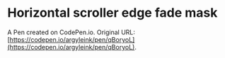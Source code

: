 # Horizontal scroller edge fade mask

A Pen created on CodePen.io. Original URL: [https://codepen.io/argyleink/pen/qBoryoL](https://codepen.io/argyleink/pen/qBoryoL).

